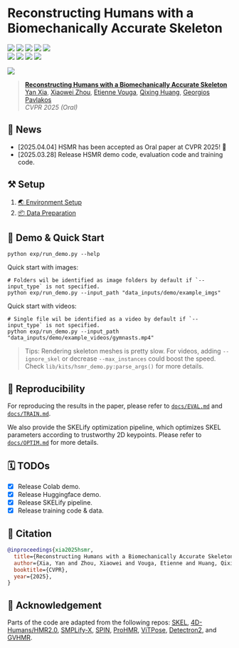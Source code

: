 # Reconstructing Humans with a Biomechanically Accurate Skeleton

<a href="https://isshikihugh.github.io/HSMR/"><img src="https://img.shields.io/website?url=https%3A%2F%2Fisshikihugh.github.io%2FHSMR%2F&label=Project%20Page&up_message=Online&up_color=CAB7A5&down_message=Offline&down_color=%23FF3F4D&logo=googlechrome&logoColor=white"></a>
<a href="https://arxiv.org/abs/2503.21751"><img src="https://img.shields.io/badge/arXiv-2503.21751-%23B31C1C?logo=arxiv&logoSize=auto"></a>
<a href="https://www.cs.utexas.edu/~pavlakos/hsmr/resources/hsmr_suppmat.pdf"><img src="https://img.shields.io/badge/SupMat-PDF-%2347A141?logo=overleaf&logoColor=white"></a>
<a href="https://colab.research.google.com/drive/1RDA9iKckCDKh_bbaKjO8bQ0-Lv5fw1CB?usp=sharing"><img src="https://img.shields.io/badge/Demo-Open%20In%20Colab-blue?logo=googlecolab"></a>
<a href="https://huggingface.co/spaces/IsshikiHugh/HSMR"><img src="https://img.shields.io/badge/%F0%9F%A4%97%20Demo-Open%20In%20HF-blue"></a>
<br>
<a href="#"><img src="https://img.shields.io/badge/HSMR%20Demo-Released-green?logo=github"></a>
<a href="#"><img src="https://img.shields.io/badge/HSMR%20Evaluation-Released-green?logo=github"></a>
<a href="#"><img src="https://img.shields.io/badge/HSMR%20Training-Released-green?logo=github"></a>
<a href="#"><img src="https://img.shields.io/badge/SKELify-Released-green?logo=github"></a>

<!-- ![](https://img.shields.io/github/stars/IsshikiHugh/HSMR) -->

<!-- Teaser Parts -->

![](https://isshikihugh.github.io/HSMR/assets/teaser_v2.png)

> [**Reconstructing Humans with a Biomechanically Accurate Skeleton**](https://isshikihugh.github.io/HSMR/)
> <br>
> [Yan Xia](https://scholar.isshikih.top),
> [Xiaowei Zhou](https://xzhou.me),
> [Etienne Vouga](https://www.cs.utexas.edu/~evouga/),
> [Qixing Huang](https://www.cs.utexas.edu/~huangqx/),
> [Georgios Pavlakos](https://geopavlakos.github.io/)
> <br>
> *CVPR 2025 (Oral)*


## 📢 News

- [2025.04.04] HSMR has been accepted as Oral paper at CVPR 2025! 🎉
- [2025.03.28] Release HSMR demo code, evaluation code and training code.

## ⚒️ Setup

1. [🌏 Environment Setup](./docs/SETUP.md#environment-setup)
2. [📦 Data Preparation](./docs/SETUP.md#data-preparation)

## 🚀 Demo & Quick Start

<!--
**[<img src="https://i.imgur.com/QCojoJk.png" width="30"> Google Colab demo](#) |
[<img src="https://s2.loli.net/2024/09/15/aw3rElfQAsOkNCn.png" width="20"> HuggingFace demo](#)**
-->

```shell
python exp/run_demo.py --help
```

Quick start with images:

```shell
# Folders wil be identified as image folders by default if `--input_type` is not specified.
python exp/run_demo.py --input_path "data_inputs/demo/example_imgs"
```

Quick start with videos:

```shell
# Single file wil be identified as a video by default if `--input_type` is not specified.
python exp/run_demo.py --input_path "data_inputs/demo/example_videos/gymnasts.mp4"
```

> Tips: Rendering skeleton meshes is pretty slow. For videos, adding `--ignore_skel` or decrease `--max_instances` could boost the speed. Check `lib/kits/hsmr_demo.py:parse_args()` for more details.

## 🧱 Reproducibility

For reproducing the results in the paper, please refer to [`docs/EVAL.md`](./docs/EVAL.md) and [`docs/TRAIN.md`](./docs/TRAIN.md).

We also provide the SKELify optimization pipeline, which optimizes SKEL parameters according to trustworthy 2D keypoints. Please refer to [`docs/OPTIM.md`](./docs/OPTIM.md) for more details.

## 🗓️ TODOs

- [x] Release Colab demo.
- [x] Release Huggingface demo.
- [x] Release SKELify pipeline.
- [x] Release training code & data.

## 📝 Citation

```bibtex
@inproceedings{xia2025hsmr,
  title={Reconstructing Humans with a Biomechanically Accurate Skeleton},
  author={Xia, Yan and Zhou, Xiaowei and Vouga, Etienne and Huang, Qixing and Pavlakos, Georgios},
  booktitle={CVPR},
  year={2025},
}
```

## 📜 Acknowledgement

Parts of the code are adapted from the following repos: [SKEL](https://github.com/MarilynKeller/SKEL), [4D-Humans/HMR2.0](https://github.com/shubham-goel/4D-Humans), [SMPLify-X](https://github.com/vchoutas/smplify-x), [SPIN](https://github.com/nkolot/SPIN), [ProHMR](https://github.com/nkolot/ProHMR), [ViTPose](https://github.com/ViTAE-Transformer/ViTPose), [Detectron2](https://github.com/facebookresearch/detectron2), and [GVHMR](https://github.com/zju3dv/GVHMR).
